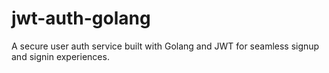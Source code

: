 # jwt-auth-golang
A secure user auth service built with Golang and JWT for seamless signup and signin experiences.
